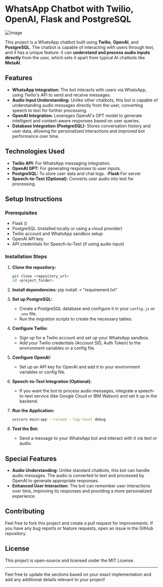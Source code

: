 # WhatsApp Chatbot with Twilio, OpenAI, Flask and PostgreSQL
![image](https://github.com/user-attachments/assets/98b83ec3-7281-4401-8125-b5e268ccf732)

This project is a WhatsApp chatbot built using **Twilio**, **OpenAI**, and **PostgreSQL**. The chatbot is capable of interacting with users through text, and it has a unique feature: it can **understand and process audio inputs directly** from the user, which sets it apart from typical AI chatbots like **MetaAI**.

## Features

- **WhatsApp Integration:** The bot interacts with users via WhatsApp, using Twilio's API to send and receive messages.
- **Audio Input Understanding:** Unlike other chatbots, this bot is capable of understanding audio messages directly from the user, converting speech to text for further processing.
- **OpenAI Integration:** Leverages OpenAI's GPT model to generate intelligent and context-aware responses based on user queries.
- **Database Integration (PostgreSQL):** Stores conversation history and user data, allowing for personalized interactions and improved bot performance over time.

## Technologies Used

- **Twilio API:** For WhatsApp messaging integration.
- **OpenAI GPT:** For generating responses to user inputs.
- **PostgreSQL:** To store user data and chat logs.
-**Flask**:For server
- **Speech-to-Text (Optional):** Converts user audio into text for processing.

## Setup Instructions

### Prerequisites

- Flask ()
- PostgreSQL (installed locally or using a cloud provider)
- Twilio account and WhatsApp sandbox setup
- OpenAI API key
- API credentials for Speech-to-Text (if using audio input)

### Installation Steps

1. **Clone the repository:**
   ```bash
   git clone <repository_url>
   cd <project_folder>
   ```

2. **Install dependencies:**
   pip install -r "requirement.txt"

3. **Set up PostgreSQL:**
   - Create a PostgreSQL database and configure it in your `config.js` or `.env` file.
   - Run the migration scripts to create the necessary tables.

4. **Configure Twilio:**
   - Sign up for a Twilio account and set up your WhatsApp sandbox.
   - Add your Twilio credentials (Account SID, Auth Token) to the environment variables or a config file.

5. **Configure OpenAI:**
   - Set up an API key for OpenAI and add it to your environment variables or config file.

6. **Speech-to-Text Integration (Optional):**
   - If you want the bot to process audio messages, integrate a speech-to-text service (like Google Cloud or IBM Watson) and set it up in the backend.

7. **Run the Application:**
   ```bash
   uvicorn main:app --reload --log-level debug
   ```

8. **Test the Bot:**
   - Send a message to your WhatsApp bot and interact with it via text or audio.

## Special Features

- **Audio Understanding:** Unlike standard chatbots, this bot can handle audio messages. The audio is converted to text and processed by OpenAI to generate appropriate responses.
- **Enhanced User Interaction:** The bot can remember user interactions over time, improving its responses and providing a more personalized experience.

## Contributing

Feel free to fork this project and create a pull request for improvements. If you have any bug reports or feature requests, open an issue in the GitHub repository.

## License

This project is open-source and licensed under the MIT License.

---

Feel free to update the sections based on your exact implementation and add any additional details relevant to your project!
